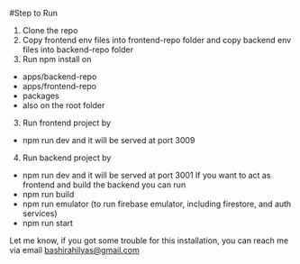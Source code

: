 #Step to Run

1. Clone the repo
2. Copy frontend env files into frontend-repo folder and copy backend env files into backend-repo folder
3. Run npm install on 
- apps/backend-repo
- apps/frontend-repo
- packages
- also on the root folder
3. Run frontend project by 
- npm run dev and it will be served at port 3009
4. Run backend project by 
- npm run dev and it will be served at port 3001
If you want to act as frontend and build the backend you can run
- npm run build
- npm run emulator (to run firebase emulator, including firestore, and auth services)
- npm run start

Let me know, if you got some trouble for this installation, you can reach me via email bashirahilyas@gmail.com